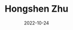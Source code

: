 ---
# Leave the homepage title empty to use the site title
title: Hongshen Zhu
date: 2022-10-24
type: landing

sections:
  - block: about.biography
    id: about
    content:
      title: Biography
      # Choose a user profile to display (a folder name within `content/authors/`)
      username: admin
  - block: experience
    content:
      title: Appointment
      # Date format for experience
      #   Refer to https://wowchemy.com/docs/customization/#date-format
      date_format: Aug 2023
      # Experiences.
      #   Add/remove as many `experience` items below as you like.
      #   Required fields are `title`, `company`, and `date_start`.
      #   Leave `date_end` empty if it's your current employer.
      #   Begin multi-line descriptions with YAML's `|2-` multi-line prefix.
      items:
        - title: Global China Postdoctoral Fellow
          company: East Asia Center, University of Virginia
          company_url: ''
          company_logo:
          location: Virginia
          date_start: '2023-08-22'
          date_end: ''
          description: 
        - title: Postdoctoral Fellow
          company: University of Pennsylvania
          company_url: ''
          company_logo:
          location: Pennsylvania
          date_start: '2022-08-01'
          date_end: '2023-07-31'
          description: 
  - block: publication
    id: publication
    content:
      title: Research
      # Choose a user profile to display (a folder name within `content/authors/`)
      username: admin
    design:
      columns: '2'
---